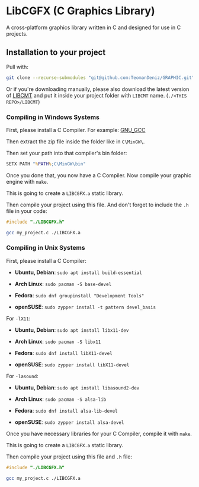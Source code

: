 # LibCGFX (C Graphics Library)
A cross-platform graphics library written in C and designed for use in C projects.

## Installation to your project

Pull with:

```sh
git clone --recurse-submodules "git@github.com:TeomanDeniz/GRAPHIC.git"
```

Or if you're downloading manually, please also download the latest version of [LIBCMT](https://github.com/TeomanDeniz/LIBCMT) and put it inside your project folder with `LIBCMT` name. (`./<THIS REPO>/LIBCMT`)

### Compiling in Windows Systems

First, please install a C Compiler. For example: [GNU_GCC](https://sourceforge.net/projects/gcc-win64/files/14.2.0/gcc-14.2.0-no-debug.7z/download)

Then extract the zip file inside the folder like in `C\MinGW\`.

Then set your path into that compiler's bin folder:

```bat
SETX PATH "%PATH%;C\MinGW\bin"
```

Once you done that, you now have a C Compiler. Now compile your graphic engine with `make`.

This is going to create a `LIBCGFX.a` static library.

Then compile your project using this file. And don't forget to include the `.h` file in your code:

```c
#include "./LIBCGFX.h"
```

```sh
gcc my_project.c ./LIBCGFX.a
```

### Compiling in Unix Systems

First, please install a C Compiler:

- **Ubuntu, Debian**: `sudo apt install build-essential`

- **Arch Linux**: `sudo pacman -S base-devel`

- **Fedora**: `sudo dnf groupinstall "Development Tools"`

- **openSUSE**: `sudo zypper install -t pattern devel_basis`

For `-lX11`:

- **Ubuntu, Debian**: `sudo apt install libx11-dev`

- **Arch Linux**: `sudo pacman -S libx11`

- **Fedora**: `sudo dnf install libX11-devel`

- **openSUSE**: `sudo zypper install libX11-devel`

For `-lasound`:

- **Ubuntu, Debian**: `sudo apt install libasound2-dev`

- **Arch Linux**: `sudo pacman -S alsa-lib`

- **Fedora**: `sudo dnf install alsa-lib-devel`

- **openSUSE**: `sudo zypper install alsa-devel`

Once you have necessary libraries for your C Compiler, compile it with `make`.

This is going to create a `LIBCGFX.a` static library.

Then compile your project using this file and `.h` file:

```c
#include "./LIBCGFX.h"
```

```sh
gcc my_project.c ./LIBCGFX.a
```
